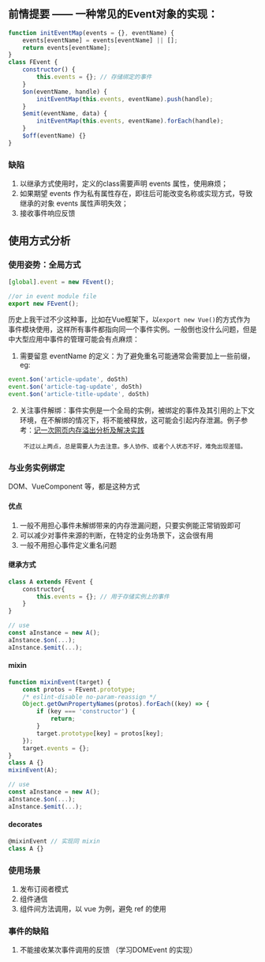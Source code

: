 ## 前情提要 —— 一种常见的Event对象的实现：
```javascript
function initEventMap(events = {}, eventName) {
	events[eventName] = events[eventName] || [];
	return events[eventName]; 
}
class FEvent {
	constructor() {
		this.events = {}; // 存储绑定的事件
	}
	$on(eventName, handle) {
		initEventMap(this.events, eventName).push(handle);
	}
	$emit(eventName, data) {
		initEventMap(this.events, eventName).forEach(handle);
	}
	$off(eventName) {}
}
```

### 缺陷
1. 以继承方式使用时，定义的class需要声明 events 属性，使用麻烦；
2. 如果期望 events 作为私有属性存在，即往后可能改变名称或实现方式，导致继承的对象 events 属性声明失效；
3. 接收事件响应反馈

## 使用方式分析

### 使用姿势：全局方式
```javascript
[global].event = new FEvent();

//or in event module file
export new FEvent();
```

历史上我干过不少这种事，比如在Vue框架下，以`export new Vue()`的方式作为事件模块使用，这样所有事件都指向同一个事件实例。一般倒也没什么问题，但是中大型应用中事件的管理可能会有点麻烦：
	
1. 需要留意 eventName 的定义：为了避免重名可能通常会需要加上一些前缀，eg:
```javascript
event.$on('article-update', doSth)
event.$on('article-tag-update', doSth)
event.$on('article-title-update', doSth)
```
2. 关注事件解绑：事件实例是一个全局的实例，被绑定的事件及其引用的上下文环境，在不解绑的情况下，将不能被释放，这可能会引起内存泄漏。例子参考：[记一次网页内存溢出分析及解决实践](https://juejin.im/post/5c3dce07e51d4551e960d840)

		不过以上两点，总是需要人为去注意。多人协作、或者个人状态不好，难免出现差错。

### 与业务实例绑定
DOM、VueComponent 等，都是这种方式

#### 优点
1. 一般不用担心事件未解绑带来的内存泄漏问题，只要实例能正常销毁即可
2. 可以减少对事件来源的判断，在特定的业务场景下，这会很有用
3. 一般不用担心事件定义重名问题

#### 继承方式
```javascript
class A extends FEvent {
	constructor{
		this.events = {}; // 用于存储实例上的事件
	}
}

// use
const aInstance = new A();
aInstance.$on(...);
aInstance.$emit(...);
```
#### mixin
```javascript
function mixinEvent(target) {
    const protos = FEvent.prototype;
    /* eslint-disable no-param-reassign */
    Object.getOwnPropertyNames(protos).forEach((key) => {
        if (key === 'constructor') {
            return;
        }
        target.prototype[key] = protos[key];
    });
    target.events = {};
}
class A {}
mixinEvent(A);

// use
const aInstance = new A();
aInstance.$on(...);
aInstance.$emit(...);
```

#### decorates
```javascript
@mixinEvent // 实现同 mixin
class A {}
```

### 使用场景
1. 发布订阅者模式
2. 组件通信
3. 组件间方法调用，以 vue 为例，避免 ref 的使用


### 事件的缺陷
1. 不能接收某次事件调用的反馈 （学习DOMEvent 的实现）
<!--stackedit_data:
eyJoaXN0b3J5IjpbLTk4MDY2MzY5NiwtMTA0MjA3NzEwMiw3ND
Q1ODE2NTcsLTY5NjQwMDczNCwtMTQyOTY3OTcyNV19
-->